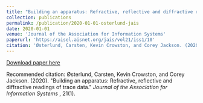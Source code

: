 ```yaml
---
title: "Building an apparatus: Refractive, reflective and diffractive readings of trace data"
collection: publications
permalink: /publication/2020-01-01-osterlund-jais
date: 2020-01-01
venue: 'Journal of the Association for Information Systems'
paperurl: 'https://aisel.aisnet.org/jais/vol21/iss1/10'
citation: 'Østerlund, Carsten, Kevin Crowston, and Corey Jackson. (2020). &quot;Building an apparatus: Refractive, reflective and diffractive readings of trace data.&quot; <i> Journal of the Association for Information Systems </i>, 21(1).'
---
```

[Download paper here](https://aisel.aisnet.org/jais/vol21/iss1/10)

Recommended citation: Østerlund, Carsten, Kevin Crowston, and Corey Jackson. (2020). "Building an apparatus: Refractive, reflective and diffractive readings of trace data." <i> Journal of the Association for Information Systems </i>, 21(1).